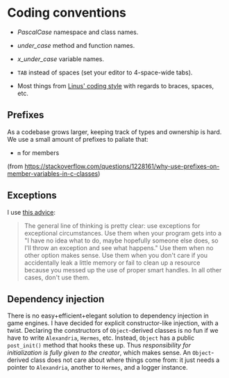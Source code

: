 # Coding conventions

- *PascalCase* namespace and class names.
- *under_case* method and function names.
- *x_under_case* variable names.

- `TAB` instead of spaces (set your editor to 4-space-wide tabs).
- Most things from [Linus' coding style](https://www.kernel.org/doc/html/v4.10/process/coding-style.html) with regards to braces, spaces, etc.


## Prefixes

As a codebase grows larger, keeping track of types and ownership is hard. We use a small amount of prefixes to paliate that:

- `m` for members

(from https://stackoverflow.com/questions/1228161/why-use-prefixes-on-member-variables-in-c-classes)


## Exceptions

I use [this advice](https://gamedev.stackexchange.com/questions/46424/try-catch-or-ifs-for-error-handling-in-c):

> The general line of thinking is pretty clear: use exceptions for exceptional circumstances. Use them when your program gets into a "I have no idea what to do, maybe hopefully someone else does, so I'll throw an exception and see what happens." Use them when no other option makes sense. Use them when you don't care if you accidentally leak a little memory or fail to clean up a resource because you messed up the use of proper smart handles. In all other cases, don't use them.

## Dependency injection

There is no easy+efficient+elegant solution to dependency injection in game engines. I have decided for explicit constructor-like injection, with a twist. Declaring the constructors of `Object`-derived classes is no fun if we have to write `Alexandria`, `Hermes`, etc. Instead, `Object` has a public `post_init()` method that hooks these up. Thus *responsibility for initialization is fully given to the creator*, which makes sense. An `Object`-derived class does not care about where things come from: it just needs a pointer to `Alexandria`, another to `Hermes`, and a logger instance.